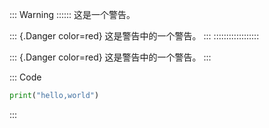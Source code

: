 ::: Warning ::::::
这是一个警告。

::: {.Danger color=red}
这是警告中的一个警告。
:::
::::::::::::::::::

::: {.Danger color=red}
这是警告中的一个警告。
:::

::: Code 
```python
print("hello,world")
```
:::